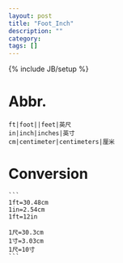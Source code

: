 ```yaml
---
layout: post
title: "Foot_Inch"
description: ""
category: 
tags: []
---
```

{% include JB/setup %}

# Abbr.

	ft|foot||feet|英尺
	in|inch|inches|英寸
	cm|centimeter|centimeters|厘米

# Conversion

	```
	1ft=30.48cm
	1in=2.54cm
	1ft=12in

	1尺=30.3cm
	1寸=3.03cm
	1尺=10寸
	```
